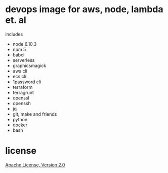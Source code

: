 # devops image for aws, node, lambda et. al

includes

* node 6.10.3
* npm 5
* babel
* serverless
* graphicsmagick
* aws cli
* ecs cli
* 1password cli
* terraform
* terragrunt
* openssl
* openssh
* jq
* git, make and friends
* python
* docker
* bash

# license

[Apache License, Version 2.0](LICENSE)

